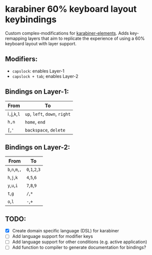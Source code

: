 # karabiner 60% keyboard layout keybindings

Custom complex-modifications for [karabiner-elements](https://karabiner-elements.pqrs.org/).
Adds key-remapping layers that aim to replicate the experience of using a 60% keyboard layout with layer support.


## Modifiers:

- `capslock`: enables Layer-1
- `capslock + tab`; enables Layer-2

## Bindings on Layer-1:

|From         |To                            |
|-------------|------------------------------|
|i`,`j,`k`,`l`| `up`, `left`, `down`, `right`|
|`h,n`        | `home`, `end`                |
|`[`,`'`      | `backspace`, `delete`        |

## Bindings on Layer-2:


|From           |To                            |
|---------------|------------------------------|
|`b`,`n`,`m`,`,`| `0`,`1`,`2`,`3`              |
|`h`,`j`,`k`    | `4`,`5`,`6`                  |
|`y`,`u`,`i`    | `7`,`8`,`9`                  |
|`t`,`g`        | `/`,`*`                      |
|`o`,`l`        | `-`,`+`                      |

## TODO:

- [x] Create domain specific language (DSL) for karabiner 
- [ ] Add language support for modifier keys
- [ ] Add language support for other conditions (e.g. active application)
- [ ] Add function to compiler to generate documentation for bindings?